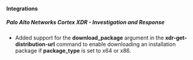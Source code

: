 #### Integrations

##### Palo Alto Networks Cortex XDR - Investigation and Response

- Added support for the **download_package** argument in the **xdr-get-distribution-url** command to enable downloading an installation package if **package_type** is set to x64 or x86.